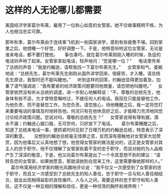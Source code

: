 # 这样的人无论哪儿都需要

美国经济学家葛尔布莱，雇用了一位称心如意的女管家。她不仅做事精明干练，为人也相当忠实可靠。 

那年秋季，葛尔布莱由于连续乘飞机到一些国家讲学，感到有些疲惫不堪。回到家里之后，他想睡一个好觉，好好调整一下。于是，他特意吩咐这位女管家，无论是谁来电话，都不要打搅他。 
　  事也凑巧，就在葛尔布莱刚刚入睡的时候，急促的电话铃声响了起来。女管家拿起电话，轻声地问：“您是哪一位？” 
　  电话里传来了总统的声音：“我是约翰逊，请帮我找一下葛尔布莱先生。” 
　  女管家和气、委婉地说：“总统先生，葛尔布莱先生刚刚从国外讲学回来，很疲劳，才入睡。请总统先生原谅，我暂时还不能叫醒他。” 
　  听到这样的回答，约翰逊显得更加着急，加重了语气强调说：“我有要紧的经济政策问题要同他商量，请您把他叫醒吧。” 
　  女管家依然没有听从总统的调遣，进一步耐心地解释说：“不，尊敬的总统先生，他身体有些不适，方才曾特意嘱咐过，不接任何人的电话。我现在只能是替他工作，为他负责，而不是替您工作，为您负责。请您放心，待他睡醒之后，我一定将您打来重要电话的事情及时地转告他。何况只有在他休息好之后，才能精力充沛地同您讨论经济政策问题。您说对吗，尊敬的总统先生？” 
　  女管家说得有理有据，滴水不漏；约翰逊心服口服，无可奈何，只好放下了电话。 
　  葛尔布莱睡醒之后，知道了总统来电话一事，便抓紧时间见到了日理万机的约翰逊总统，特意表示了深深的歉意。 
　  没想到约翰逊总统毫无怪罪之意，反而深有感触地对女管家大加赞赏，因为他事后又认真地想了想，他觉得女管家的做法是对的，这正是女管家对其主人的忠于职守。他不仅理解了女管家执着不变的忠于职守，而且对她的为人品格产生了深深的敬意，于是，他又向葛尔布莱提出了一个令其意想不到的建议：“请转告您的女管家，如果她愿意，那就请她到白宫来工作，这里需要像她那样的人。” 
　  葛尔布莱用经济学家的眼光风趣地评论说：“我不仅又一次感受到了女管家的忠于职守，而且又一次感受到了总统先生的知人善任。忠于职守一旦与知人善任相结合，就会出现相得益彰的良性循环。人与人之间，需要这样的忠于职守和知人善任，这不仅是一种互相的理解和信任，更是一种坦荡的胸怀和境界啊！”
  